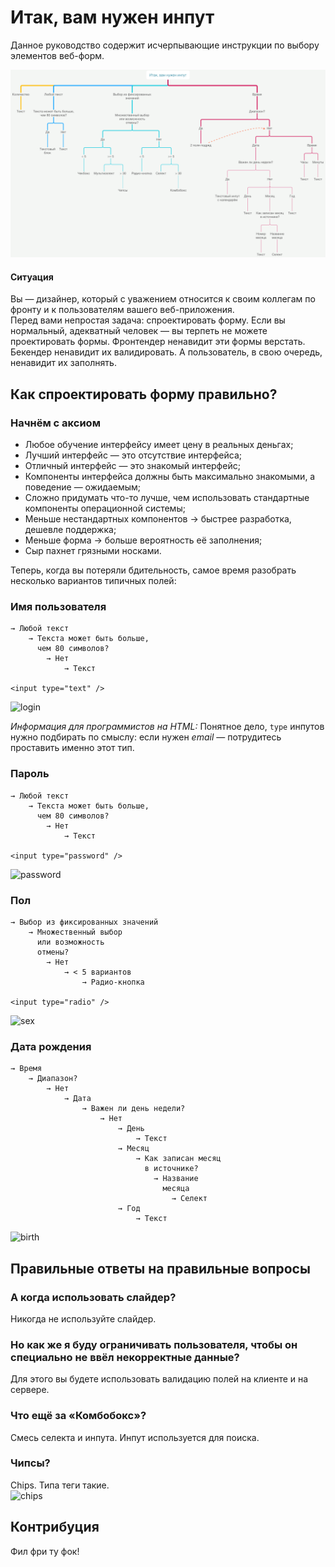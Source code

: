 # Итак, вам нужен инпут
Данное руководство содержит исчерпывающие инструкции по выбору элементов веб-форм.

![so-you-need-an-input](https://raw.githubusercontent.com/pfrankov/so-you-need-an-input/master/so-you-need-an-input.png)

#### Ситуация
Вы — дизайнер, который с уважением относится к своим коллегам по фронту и к пользователям вашего веб-приложения.  
Перед вами непростая задача: спроектировать форму. Если вы нормальный, адекватный человек — вы терпеть не можете проектировать формы. Фронтендер ненавидит эти формы верстать. Бекендер ненавидит их валидировать. А пользователь, в свою очередь, ненавидит их заполнять.

## Как спроектировать форму правильно?
### Начнём с аксиом
- Любое обучение интерфейсу имеет цену в реальных деньгах;
- Лучший интерфейс — это отсутствие интерфейса;
- Отличный интерфейс — это знакомый интерфейс;
- Компоненты интерфейса должны быть максимально знакомыми, а поведение — ожидаемым;
- Сложно придумать что-то лучше, чем использовать стандартные компоненты операционной системы;
- Меньше нестандартных компонентов → быстрее разработка, дешевле поддержка;
- Меньше форма → больше вероятность её заполнения;
- Сыр пахнет грязными носками.

Теперь, когда вы потеряли бдительность, самое время разобрать несколько вариантов типичных полей:

### Имя пользователя
```
→ Любой текст
	→ Текста может быть больше,
	  чем 80 символов?
		→ Нет
			→ Текст
      
<input type="text" />
```
<img width="143" alt="login" src="https://user-images.githubusercontent.com/584632/37020922-acfbb112-212e-11e8-8358-897063c28916.png">

_Информация для программистов на HTML:_ Понятное дело, `type` инпутов нужно подбирать по смыслу: если нужен *email* — потрудитесь проставить именно этот тип.

### Пароль
```
→ Любой текст
	→ Текста может быть больше,
	  чем 80 символов?
		→ Нет
			→ Текст
      
<input type="password" />
```
<img width="138" alt="password" src="https://user-images.githubusercontent.com/584632/37020924-ad171f06-212e-11e8-998b-4f6eaed0029f.png">

### Пол
```
→ Выбор из фиксированных значений
	→ Множественный выбор
	  или возможность
	  отмены?
		→ Нет
			→ < 5 вариантов
				→ Радио-кнопка
      
<input type="radio" />
```
<img width="215" alt="sex" src="https://user-images.githubusercontent.com/584632/37020925-ad364fca-212e-11e8-80c5-180a46afca8e.png">

### Дата рождения
```
→ Время
	→ Диапазон?
		→ Нет
			→ Дата
				→ Важен ли день недели?
					→ Нет
						→ День
							→ Текст
						→ Месяц
							→ Как записан месяц
							  в источнике?
								→ Название
								  месяца
									→ Селект
						→ Год
							→ Текст
```
<img width="168" alt="birth" src="https://user-images.githubusercontent.com/584632/37021756-ba0c0d04-2131-11e8-9241-9d4974893c11.png">

## Правильные ответы на правильные вопросы
### А когда использовать слайдер?
Никогда не используйте слайдер.

### Но как же я буду ограничивать пользователя, чтобы он специально не ввёл некорректные данные?
Для этого вы будете использовать валидацию полей на клиенте и на сервере.

### Что ещё за «Комбобокс»?
Смесь селекта и инпута. Инпут используется для поиска. 

### Чипсы?
Chips. Типа теги такие.  
<img width="330" alt="chips" src="https://user-images.githubusercontent.com/584632/37021181-b8c9b27c-212f-11e8-87ae-1a25e4203bce.png">

## Контрибуция
Фил фри ту фок!
